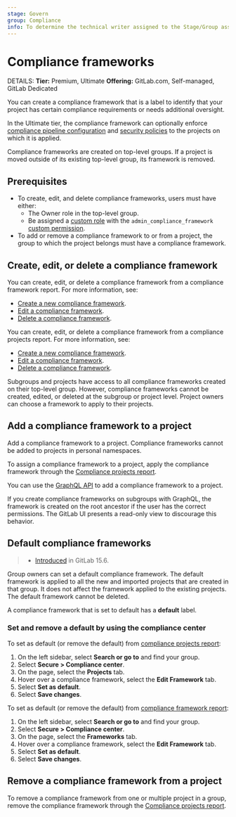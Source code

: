 ```yaml
---
stage: Govern
group: Compliance
info: To determine the technical writer assigned to the Stage/Group associated with this page, see https://handbook.gitlab.com/handbook/product/ux/technical-writing/#assignments
---
```


# Compliance frameworks

DETAILS:
**Tier:** Premium, Ultimate
**Offering:** GitLab.com, Self-managed, GitLab Dedicated

You can create a compliance framework that is a label to identify that your project has certain compliance
requirements or needs additional oversight.

In the Ultimate tier, the compliance framework can optionally enforce
[compliance pipeline configuration](compliance_pipelines.md) and [security policies](../application_security/policies/scan-execution-policies.md#security-policy-scopes) to the projects on which it is applied.

Compliance frameworks are created on top-level groups. If a project is moved outside of its existing top-level group,
its framework is removed.

## Prerequisites

- To create, edit, and delete compliance frameworks, users must have either:
  - The Owner role in the top-level group.
  - Be assigned a [custom role](../custom_roles.md) with the `admin_compliance_framework`
    [custom permission](../custom_roles/abilities.md#compliance-management).
- To add or remove a compliance framework to or from a project, the group to which the project belongs must have a
  compliance framework.

## Create, edit, or delete a compliance framework

You can create, edit, or delete a compliance framework from a compliance framework report. For more information, see:

- [Create a new compliance framework](../compliance/compliance_center/compliance_frameworks_report.md#create-a-new-compliance-framework).
- [Edit a compliance framework](../compliance/compliance_center/compliance_frameworks_report.md#edit-a-compliance-framework).
- [Delete a compliance framework](../compliance/compliance_center/compliance_frameworks_report.md#delete-a-compliance-framework).

You can create, edit, or delete a compliance framework from a compliance projects report. For more information, see:

- [Create a new compliance framework](../compliance/compliance_center/compliance_projects_report.md#create-a-new-compliance-framework).
- [Edit a compliance framework](../compliance/compliance_center/compliance_projects_report.md#edit-a-compliance-framework).
- [Delete a compliance framework](../compliance/compliance_center/compliance_projects_report.md#delete-a-compliance-framework).

Subgroups and projects have access to all compliance frameworks created on their top-level group. However, compliance frameworks cannot be created, edited,
or deleted at the subgroup or project level. Project owners can choose a framework to apply to their projects.

## Add a compliance framework to a project

Add a compliance framework to a project. Compliance frameworks cannot be added to projects in personal namespaces.

To assign a compliance framework to a project, apply the compliance framework through the
[Compliance projects report](../compliance/compliance_center/compliance_projects_report.md#apply-a-compliance-framework-to-projects-in-a-group).

You can use the [GraphQL API](../../api/graphql/reference/index.md#mutationprojectsetcomplianceframework) to add a
compliance framework to a project.

If you create compliance frameworks on subgroups with GraphQL, the framework is created on the root ancestor if the user
has the correct permissions. The GitLab UI presents a read-only view to discourage this behavior.

## Default compliance frameworks

> - [Introduced](https://gitlab.com/gitlab-org/gitlab/-/issues/375036) in GitLab 15.6.

Group owners can set a default compliance framework. The default framework is applied to all the new and imported
projects that are created in that group. It does not affect the framework applied to the existing projects. The
default framework cannot be deleted.

A compliance framework that is set to default has a **default** label.

### Set and remove a default by using the compliance center

To set as default (or remove the default) from [compliance projects report](../compliance/compliance_center/compliance_projects_report.md#compliance-projects-report):

1. On the left sidebar, select **Search or go to** and find your group.
1. Select **Secure > Compliance center**.
1. On the page, select the **Projects** tab.
1. Hover over a compliance framework, select the **Edit Framework** tab.
1. Select **Set as default**.
1. Select **Save changes**.

To set as default (or remove the default) from [compliance framework report](../compliance/compliance_center/compliance_frameworks_report.md#compliance-frameworks-report):

1. On the left sidebar, select **Search or go to** and find your group.
1. Select **Secure > Compliance center**.
1. On the page, select the **Frameworks** tab.
1. Hover over a compliance framework, select the **Edit Framework** tab.
1. Select **Set as default**.
1. Select **Save changes**.

## Remove a compliance framework from a project

To remove a compliance framework from one or multiple project in a group, remove the compliance framework through the
[Compliance projects report](../compliance/compliance_center/compliance_projects_report.md#remove-a-compliance-framework-from-projects-in-a-group).
